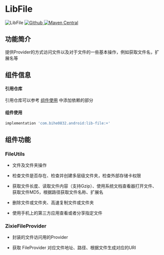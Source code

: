 # LibFile

![LibFile](https://img.shields.io/badge/AndroidAppFactory-LibFile-brightgreen)
[ ![Github](https://img.shields.io/badge/Github-LibFile-brightgreen?style=social) ](https://github.com/bihe0832/AndroidAppFactory/tree/master/LibFile)
[ ![Maven Central](https://img.shields.io/maven-central/v/com.bihe0832.android/lib-file) ](https://search.maven.org/artifact/com.bihe0832.android/lib-file)

## 功能简介

提供Provider的方式访问文件以及对于文件的一些基本操作，例如获取文件名，扩展名等

## 组件信息

#### 引用仓库

引用仓库可以参考 [组件使用](./../start.md) 中添加依赖的部分

#### 组件使用

```groovy
implementation 'com.bihe0832.android:lib-file:+'
```

## 组件功能

### FileUtils

- 文件及文件夹操作

- 检查文件是否存在、检查并创建多层级文件夹，检查外部存储卡权限

- 获取文件长度、读取文件内容（支持Gzip）、使用系统文档查看器打开文件、获取文件MD5，根据路径获取文件名称、扩展名

- 删除文件或文件夹、高速复制文件或文件夹

- 使用手机上的第三方应用查看或者分享指定文件

### ZixieFileProvider

- 封装的文件访问用的Provider

- 获取 FileProvider 对应文件地址、路径、根据文件生成对应的URI